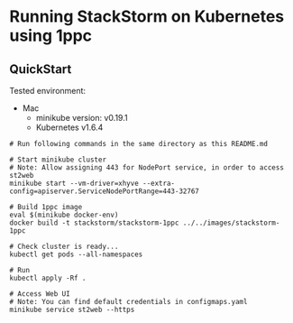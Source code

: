 # Running StackStorm on Kubernetes using 1ppc

## QuickStart

Tested environment:

- Mac
    - minikube version: v0.19.1
    - Kubernetes v1.6.4

```
# Run following commands in the same directory as this README.md

# Start minikube cluster
# Note: Allow assigning 443 for NodePort service, in order to access st2web
minikube start --vm-driver=xhyve --extra-config=apiserver.ServiceNodePortRange=443-32767

# Build 1ppc image
eval $(minikube docker-env)
docker build -t stackstorm/stackstorm-1ppc ../../images/stackstorm-1ppc

# Check cluster is ready...
kubectl get pods --all-namespaces

# Run
kubectl apply -Rf .

# Access Web UI
# Note: You can find default credentials in configmaps.yaml
minikube service st2web --https
```
